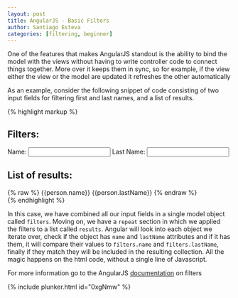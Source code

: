 ```yaml
---
layout: post
title: AngularJS - Basic Filters
author: Santiago Esteva
categories: [filtering, beginner]
---
```


One of the features that makes AngularJS standout is the ability to bind the model with the views without having to write controller code to connect things together. More over it keeps them in sync, so for example, if the view either the view or the model are updated it refreshes the other automatically

As an example, consider the following snippet of code consisting of two input fields for filtering first and last names, and a list of results.

{% highlight markup %}
<div>
    <h2>Filters:</h2>
    Name: <input type="text" ng-model="filters.name"/>
    Last Name: <input type="text" ng-model="filters.lastName"/>
</div>
<div>
    <h2>List of results:</h2>
    <div ng-repeat="person in results | filter:filters">
        {% raw %} {{person.name}} {{person.lastName}} {% endraw %}
    </div>
</div>
{% endhighlight %}

In this case, we have combined all our input fields in a single model object called `filters`. Moving on, we have a `repeat` section in which we applied the filters to a list called `results`. Angular will look into each object we iterate over, check if the object has `name` and `lastName` attributes and if it has them, it will compare their values to `filters.name` and `filters.lastName`, finally if they match they will be included in the resulting collection. All the magic happens on the html code, without a single line of Javascript.


For more information go to the AngularJS [documentation][1] on filters

{% include plunker.html id="0xgNmw" %}

[1]: http://docs.angularjs.org/api/ng.filter:filter